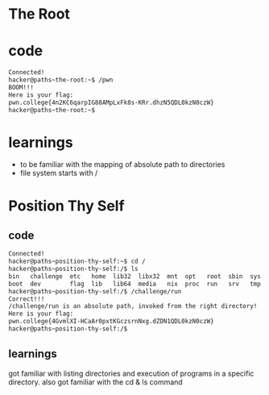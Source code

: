 # The Root
# code
```bash
Connected!
hacker@paths~the-root:~$ /pwn
BOOM!!!
Here is your flag:
pwn.college{4n2KC6qarpIG88AMpLxFk8s-KRr.dhzN5QDL0kzN0czW}
hacker@paths~the-root:~$ 
```

# learnings
- to be familiar with the mapping of absolute path to directories
- file system starts with /
# Position Thy Self
## code
```bash
Connected!
hacker@paths~position-thy-self:~$ cd /
hacker@paths~position-thy-self:/$ ls
bin   challenge  etc   home  lib32  libx32  mnt  opt   root  sbin  sys  usr
boot  dev        flag  lib   lib64  media   nix  proc  run   srv   tmp  var
hacker@paths~position-thy-self:/$ /challenge/run
Correct!!!
/challenge/run is an absolute path, invoked from the right directory!
Here is your flag:
pwn.college{4GvmlXI-HCaAr0pxtKGczsrnNxg.dZDN1QDL0kzN0czW}
hacker@paths~position-thy-self:/$ 


```

## learnings
got familiar with listing directories and execution of programs in a specific directory.
also got familiar with the cd & ls command


